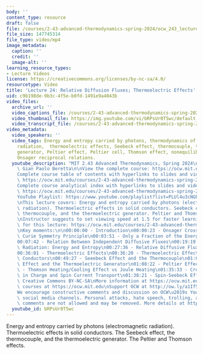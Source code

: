 ```yaml
---
body: ''
content_type: resource
draft: false
file: /courses/2-43-advanced-thermodynamics-spring-2024/ocw_243_lecture24_2024may07_360p_16_9.mp4
file_size: 147745314
file_type: video/mp4
image_metadata:
  caption: ''
  credit: ''
  image-alt: ''
learning_resource_types:
- Lecture Videos
license: https://creativecommons.org/licenses/by-nc-sa/4.0/
resourcetype: Video
title: 'Lecture 24: Relative Diffusion Fluxes; Thermoelectric Effects'
uid: c9b198de-9b3c-4f5e-b0fd-1491e9a4043b
video_files:
  archive_url: ''
  video_captions_file: /courses/2-43-advanced-thermodynamics-spring-2024/1syN10pRunInItHiBHl2-6hllrKoMhiVb_transcript.webvtt
  video_thumbnail_file: https://img.youtube.com/vi/bRPsUr0T5wc/default.jpg
  video_transcript_file: /courses/2-43-advanced-thermodynamics-spring-2024/1syN10pRunInItHiBHl2-6hllrKoMhiVb_transcript.pdf
video_metadata:
  video_speakers: ''
  video_tags: Energy and entropy carried by photons, thermodynamics of electromagnetic
    radiation,  thermoelectric effects, Seebeck effect, thermocouple, thermoelectric
    generator, Peltier effect, Peltier cell, Thomson effect, nonequilibrium thermodynamics,
    Onsager reciprocal relations.
  youtube_description: "MIT 2.43 Advanced Thermodynamics, Spring 2024\nInstructor:\
    \ Gian Paolo Beretta\n\nView the complete course: https://ocw.mit.edu/courses/2-43-advanced-thermodynamics-spring-2024/\n\
    Complete course table of contents with hyperlinks to slides and video timestamps:\
    \ https://ocw.mit.edu/courses/2-43-advanced-thermodynamics-spring-2024/resources/mit2_43_s24_toc_slides_pdf/\n\
    Complete course analytical index with hyperlinks to slides and video timestamps:\
    \ https://ocw.mit.edu/courses/2-43-advanced-thermodynamics-spring-2024/resources/mit2_43_s24_index_slides_pdf/\n\
    YouTube Playlist: https://www.youtube.com/playlist?list=PLUl4u3cNGP6309d0oJDiVo1CvxUQXJ2il\n\
    \nThis lecture covers: Energy and entropy carried by photons (electromagnetic\
    \ radiation). Thermoelectric effects in solid conductors. Seebeck effect, the\
    \ thermocouple, and the thermoelectric generator. Peltier and Thomson effect.\n\
    \nInstructor suggests to set viewing speed at 1.5 for faster learning.\n\nSlides\
    \ for this lecture: https://ocw.mit.edu/courses/2-43-advanced-thermodynamics-spring-2024/resources/mit2_43_s24_lec24_pdf/\n\
    \nKey moments:\n\n00:00:00 - Introduction\n00:00:23 - Onsager Cross Effects and\
    \ Curie Symmetry Principle\n00:03:51 - Only a Fraction of the Energy Flux is Heat\n\
    00:07:42 - Relation Between Independent Diffusive Fluxes\n00:19:19 - Electromagnetic\
    \ Radiation: Energy and Entropy\n00:27:36 - Relative Diffusive Fluxes and Forces\n\
    00:36:01 - Thermoelectric Effects\n00:36:20 - Thermoelectric Effects in Solid\
    \ Conductors\n00:49:27 - Seeebeck Effect and the Thermocouple\n01:02:28 - Seebeck\
    \ Effect and the Thermoelectric Generator\n01:08:22 - Peltier Effect\n01:25:31\
    \ - Thomson Heating/Cooling Effect vs Joule Heating\n01:35:33 - Cross Effects\
    \ in Charge and Spin Current Transport\n01:38:21 - Spin-Seebeck Effect\n\nLicense:\
    \ Creative Commons BY-NC-SA\nMore information at https://ocw.mit.edu/terms\nMore\
    \ courses at https://ocw.mit.edu\nSupport OCW at http://ow.ly/a1If50zVRlQ\n\n\
    We encourage constructive comments and discussion on OCW\u2019s YouTube and other\
    \ social media channels. Personal attacks, hate speech, trolling, and inappropriate\
    \ comments are not allowed and may be removed. More details at https://ocw.mit.edu/comments."
  youtube_id: bRPsUr0T5wc
---
```

Energy and entropy carried by photons (electromagnetic radiation). Thermoelectric effects in solid conductors. The Seebeck effect, the thermocouple, and the thermoelectric generator. The Peltier and Thomson effects.